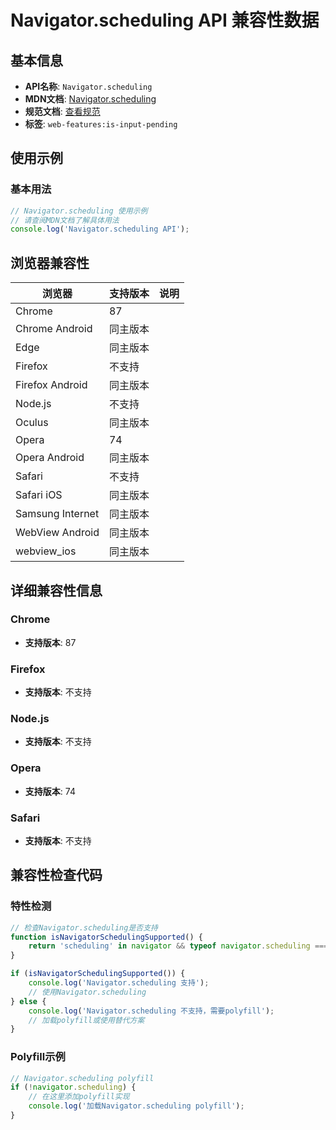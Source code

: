 # Navigator.scheduling API 兼容性数据

## 基本信息

- **API名称**: `Navigator.scheduling`
- **MDN文档**: [Navigator.scheduling](https://developer.mozilla.org/docs/Web/API/Navigator/scheduling)
- **规范文档**: [查看规范](https://wicg.github.io/is-input-pending/#dom-navigator-scheduling)
- **标签**: `web-features:is-input-pending`

## 使用示例

### 基本用法

```javascript
// Navigator.scheduling 使用示例
// 请查阅MDN文档了解具体用法
console.log('Navigator.scheduling API');
```

## 浏览器兼容性

| 浏览器 | 支持版本 | 说明 |
|--------|----------|------|
| Chrome | 87 |  |
| Chrome Android | 同主版本 |  |
| Edge | 同主版本 |  |
| Firefox | 不支持 |  |
| Firefox Android | 同主版本 |  |
| Node.js | 不支持 |  |
| Oculus | 同主版本 |  |
| Opera | 74 |  |
| Opera Android | 同主版本 |  |
| Safari | 不支持 |  |
| Safari iOS | 同主版本 |  |
| Samsung Internet | 同主版本 |  |
| WebView Android | 同主版本 |  |
| webview_ios | 同主版本 |  |

## 详细兼容性信息

### Chrome

- **支持版本**: 87

### Firefox

- **支持版本**: 不支持

### Node.js

- **支持版本**: 不支持

### Opera

- **支持版本**: 74

### Safari

- **支持版本**: 不支持

## 兼容性检查代码

### 特性检测

```javascript
// 检查Navigator.scheduling是否支持
function isNavigatorSchedulingSupported() {
    return 'scheduling' in navigator && typeof navigator.scheduling === 'function';
}

if (isNavigatorSchedulingSupported()) {
    console.log('Navigator.scheduling 支持');
    // 使用Navigator.scheduling
} else {
    console.log('Navigator.scheduling 不支持，需要polyfill');
    // 加载polyfill或使用替代方案
}
```

### Polyfill示例

```javascript
// Navigator.scheduling polyfill
if (!navigator.scheduling) {
    // 在这里添加polyfill实现
    console.log('加载Navigator.scheduling polyfill');
}
```

